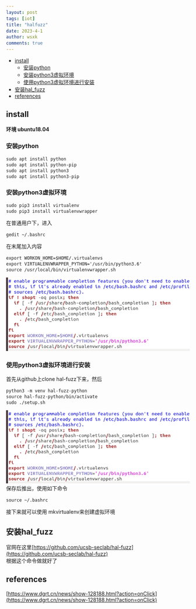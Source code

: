 ```yaml
---
layout: post
tags: [iot]
title: "halfuzz"
date: 2023-4-1
author: wsxk
comments: true
---
```


- [install](#install)
  - [安装python](#安装python)
  - [安装python3虚拟环境](#安装python3虚拟环境)
  - [使用python3虚拟环境进行安装](#使用python3虚拟环境进行安装)
- [安装hal\_fuzz](#安装hal_fuzz)
- [references](#references)


## install<br>
**环境 ubuntu18.04**<br>
### 安装python<br>

    sudo apt install python
    sudo apt install python-pip
    sudo apt install python3
    sudo apt install python3-pip

### 安装python3虚拟环境<br>

    sudo pip3 install virtualenv
    sudo pip3 install virtualenvwrapper

在普通用户下，进入

    gedit ~/.bashrc

在末尾加入内容

    export WORKON_HOME=$HOME/.virtualenvs
    export VIRTUALENVWRAPPER_PYTHON='/usr/bin/python3.6'
    source /usr/local/bin/virtualenvwrapper.sh

![](https://raw.githubusercontent.com/wsxk/wsxk_pictures/main/2023-2-18-reverse/20230401132130.png)

### 使用python3虚拟环境进行安装<br>

首先从github上clone hal-fuzz下来，然后

    python3 -m venv hal-fuzz-python
    source hal-fuzz-python/bin/activate
    sudo ./setup.sh
    
![](https://raw.githubusercontent.com/wsxk/wsxk_pictures/main/2023-2-18-reverse/20230401132130.png)
保存后推出，使用如下命令

    source ~/.bashrc

接下来就可以使用 mkvirtualenv来创建虚拟环境<br>

## 安装hal_fuzz<br>
官网在这里[https://github.com/ucsb-seclab/hal-fuzz](https://github.com/ucsb-seclab/hal-fuzz)<br>
根据这个命令做就好了

## references<br>
[https://www.dgrt.cn/news/show-128188.html?action=onClick](https://www.dgrt.cn/news/show-128188.html?action=onClick)<br>